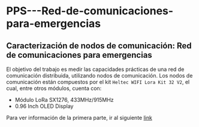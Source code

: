 # PPS---Red-de-comunicaciones-para-emergencias

## Caracterización de nodos de comunicación: Red de comunicaciones para emergencias
El objetivo del trabajo es medir las capacidades prácticas de una red de comunicación distribuida, utilizando nodos de comunicación.
Los nodos de comunicación están compuestos por el kit `Heltec WIFI Lora Kit 32 V2`, el cual, entre otros módulos, cuenta con:

- Módulo LoRa SX1276, 433MHz/915MHz
- 0.96 Inch OLED Display

Para ver información de la primera parte, ir al siguiente [link](RadioLibVersion/README.md)

